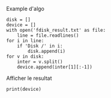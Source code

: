 Example d'algo 
```
disk = []
device = [] 
with open('fdisk_result.txt' as file: 
    line = file.readlines()
for i in line: 
    if 'Disk /' in i:
        disk.append(i)
for v in disk:
    inter = v.split()
    device.append(inter[1][:-1])
```

Afficher le resultat
```
print(device)
```

